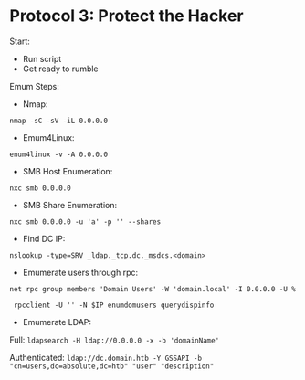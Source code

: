 # Protocol 3: Protect the Hacker

Start: 
* Run script
* Get ready to rumble

Emum Steps: 
* Nmap: 

`nmap -sC -sV -iL 0.0.0.0`
* Emum4Linux:

`enum4linux -v -A 0.0.0.0`
* SMB Host Enumeration:

`nxc smb 0.0.0.0`
* SMB Share Enumeration:

`nxc smb 0.0.0.0 -u 'a' -p '' --shares`
* Find DC IP:

`nslookup -type=SRV _ldap._tcp.dc._msdcs.<domain>`
* Emumerate users through rpc:

` net rpc group members 'Domain Users' -W 'domain.local' -I 0.0.0.0 -U % `

` rpcclient -U '' -N $IP enumdomusers querydispinfo`

* Emumerate LDAP:

Full: `ldapsearch -H ldap://0.0.0.0 -x -b 'domainName'`

Authenticated: `ldap://dc.domain.htb -Y GSSAPI -b "cn=users,dc=absolute,dc=htb" "user" "description"`



